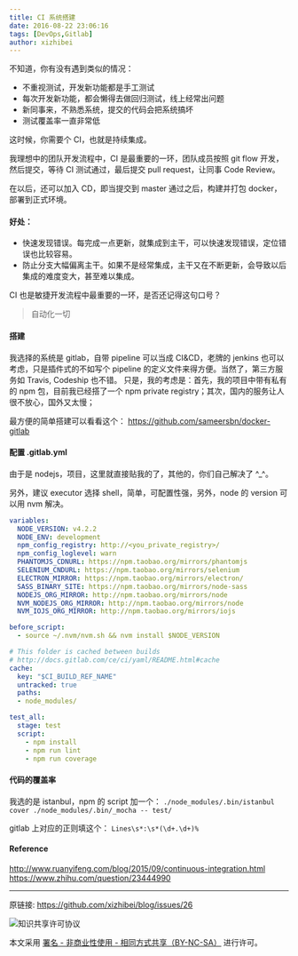 ```yaml
---
title: CI 系统搭建
date: 2016-08-22 23:06:16
tags: [DevOps,Gitlab]
author: xizhibei
---
```

不知道，你有没有遇到类似的情况：
- 不重视测试，开发新功能都是手工测试
- 每次开发新功能，都会懒得去做回归测试，线上经常出问题
- 新同事来，不熟悉系统，提交的代码会把系统搞坏
- 测试覆盖率一直非常低

这时候，你需要个 CI，也就是持续集成。

我理想中的团队开发流程中，CI 是最重要的一环，团队成员按照 git flow 开发，然后提交，等待 CI 测试通过，最后提交 pull request，让同事 Code Review。

在以后，还可以加入 CD，即当提交到 master 通过之后，构建并打包 docker，部署到正式环境。
#### 好处：
- 快速发现错误。每完成一点更新，就集成到主干，可以快速发现错误，定位错误也比较容易。
- 防止分支大幅偏离主干。如果不是经常集成，主干又在不断更新，会导致以后集成的难度变大，甚至难以集成。

CI 也是敏捷开发流程中最重要的一环，是否还记得这句口号？

> 自动化一切
#### 搭建

我选择的系统是 gitlab，自带 pipeline 可以当成 CI&CD，老牌的 jenkins 也可以考虑，只是插件式的不如写个 pipeline 的定义文件来得方便。当然了，第三方服务如 Travis, Codeship 也不错。
只是，我的考虑是：首先，我的项目中带有私有的 npm 包，目前我已经搭了一个 npm private registry；其次，国内的服务让人很不放心，国外又太慢；

最方便的简单搭建可以看看这个：
https://github.com/sameersbn/docker-gitlab
#### 配置 .gitlab.yml

由于是 nodejs，项目，这里就直接贴我的了，其他的，你们自己解决了 ^_^。

另外，建议 executor 选择 shell，简单，可配置性强，另外，node 的 version 可以用 nvm 解决。

``` yml
variables:
  NODE_VERSION: v4.2.2
  NODE_ENV: development
  npm_config_registry: http://<you_private_registry>/
  npm_config_loglevel: warn
  PHANTOMJS_CDNURL: https://npm.taobao.org/mirrors/phantomjs
  SELENIUM_CNDURL: https://npm.taobao.org/mirrors/selenium
  ELECTRON_MIRROR: https://npm.taobao.org/mirrors/electron/
  SASS_BINARY_SITE: https://npm.taobao.org/mirrors/node-sass
  NODEJS_ORG_MIRROR: http://npm.taobao.org/mirrors/node
  NVM_NODEJS_ORG_MIRROR: http://npm.taobao.org/mirrors/node
  NVM_IOJS_ORG_MIRROR: http://npm.taobao.org/mirrors/iojs

before_script:
  - source ~/.nvm/nvm.sh && nvm install $NODE_VERSION

# This folder is cached between builds
# http://docs.gitlab.com/ce/ci/yaml/README.html#cache
cache:
  key: "$CI_BUILD_REF_NAME"
  untracked: true
  paths:
  - node_modules/

test_all:
  stage: test
  script:
    - npm install
    - npm run lint
    - npm run coverage

```
#### 代码的覆盖率

我选的是 istanbul，npm 的 script 加一个：
`./node_modules/.bin/istanbul cover ./node_modules/.bin/_mocha -- test/`

gitlab 上对应的正则填这个：
`Lines\s*:\s*(\d+.\d+)%`
#### Reference

http://www.ruanyifeng.com/blog/2015/09/continuous-integration.html
https://www.zhihu.com/question/23444990


***
原链接: https://github.com/xizhibei/blog/issues/26

![知识共享许可协议](https://i.creativecommons.org/l/by-nc-sa/4.0/88x31.png "署名 - 非商业性使用 - 相同方式共享（BY-NC-SA）")

本文采用 [署名 - 非商业性使用 - 相同方式共享（BY-NC-SA）](https://creativecommons.org/licenses/by-nc-sa/4.0/deed.zh) 进行许可。
